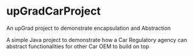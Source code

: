 # upGradCarProject
An upGrad project to demonstrate encapsulation and Abstraction

A simple Java project to demonstrate how a Car Regulatory agency can abstract functionalities for other Car OEM to build on top
